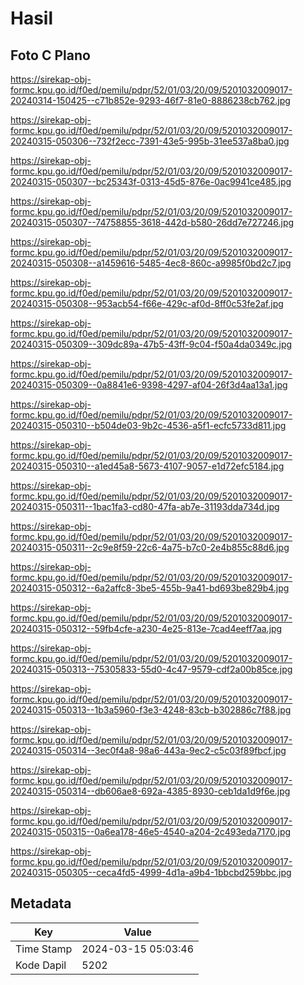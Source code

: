 # Hasil

## Foto C Plano

https://sirekap-obj-formc.kpu.go.id/f0ed/pemilu/pdpr/52/01/03/20/09/5201032009017-20240314-150425--c71b852e-9293-46f7-81e0-8886238cb762.jpg

https://sirekap-obj-formc.kpu.go.id/f0ed/pemilu/pdpr/52/01/03/20/09/5201032009017-20240315-050306--732f2ecc-7391-43e5-995b-31ee537a8ba0.jpg

https://sirekap-obj-formc.kpu.go.id/f0ed/pemilu/pdpr/52/01/03/20/09/5201032009017-20240315-050307--bc25343f-0313-45d5-876e-0ac9941ce485.jpg

https://sirekap-obj-formc.kpu.go.id/f0ed/pemilu/pdpr/52/01/03/20/09/5201032009017-20240315-050307--74758855-3618-442d-b580-26dd7e727246.jpg

https://sirekap-obj-formc.kpu.go.id/f0ed/pemilu/pdpr/52/01/03/20/09/5201032009017-20240315-050308--a1459616-5485-4ec8-860c-a9985f0bd2c7.jpg

https://sirekap-obj-formc.kpu.go.id/f0ed/pemilu/pdpr/52/01/03/20/09/5201032009017-20240315-050308--953acb54-f66e-429c-af0d-8ff0c53fe2af.jpg

https://sirekap-obj-formc.kpu.go.id/f0ed/pemilu/pdpr/52/01/03/20/09/5201032009017-20240315-050309--309dc89a-47b5-43ff-9c04-f50a4da0349c.jpg

https://sirekap-obj-formc.kpu.go.id/f0ed/pemilu/pdpr/52/01/03/20/09/5201032009017-20240315-050309--0a8841e6-9398-4297-af04-26f3d4aa13a1.jpg

https://sirekap-obj-formc.kpu.go.id/f0ed/pemilu/pdpr/52/01/03/20/09/5201032009017-20240315-050310--b504de03-9b2c-4536-a5f1-ecfc5733d811.jpg

https://sirekap-obj-formc.kpu.go.id/f0ed/pemilu/pdpr/52/01/03/20/09/5201032009017-20240315-050310--a1ed45a8-5673-4107-9057-e1d72efc5184.jpg

https://sirekap-obj-formc.kpu.go.id/f0ed/pemilu/pdpr/52/01/03/20/09/5201032009017-20240315-050311--1bac1fa3-cd80-47fa-ab7e-31193dda734d.jpg

https://sirekap-obj-formc.kpu.go.id/f0ed/pemilu/pdpr/52/01/03/20/09/5201032009017-20240315-050311--2c9e8f59-22c6-4a75-b7c0-2e4b855c88d6.jpg

https://sirekap-obj-formc.kpu.go.id/f0ed/pemilu/pdpr/52/01/03/20/09/5201032009017-20240315-050312--6a2affc8-3be5-455b-9a41-bd693be829b4.jpg

https://sirekap-obj-formc.kpu.go.id/f0ed/pemilu/pdpr/52/01/03/20/09/5201032009017-20240315-050312--59fb4cfe-a230-4e25-813e-7cad4eeff7aa.jpg

https://sirekap-obj-formc.kpu.go.id/f0ed/pemilu/pdpr/52/01/03/20/09/5201032009017-20240315-050313--75305833-55d0-4c47-9579-cdf2a00b85ce.jpg

https://sirekap-obj-formc.kpu.go.id/f0ed/pemilu/pdpr/52/01/03/20/09/5201032009017-20240315-050313--1b3a5960-f3e3-4248-83cb-b302886c7f88.jpg

https://sirekap-obj-formc.kpu.go.id/f0ed/pemilu/pdpr/52/01/03/20/09/5201032009017-20240315-050314--3ec0f4a8-98a6-443a-9ec2-c5c03f89fbcf.jpg

https://sirekap-obj-formc.kpu.go.id/f0ed/pemilu/pdpr/52/01/03/20/09/5201032009017-20240315-050314--db606ae8-692a-4385-8930-ceb1da1d9f6e.jpg

https://sirekap-obj-formc.kpu.go.id/f0ed/pemilu/pdpr/52/01/03/20/09/5201032009017-20240315-050315--0a6ea178-46e5-4540-a204-2c493eda7170.jpg

https://sirekap-obj-formc.kpu.go.id/f0ed/pemilu/pdpr/52/01/03/20/09/5201032009017-20240315-050305--ceca4fd5-4999-4d1a-a9b4-1bbcbd259bbc.jpg


## Metadata

| Key        | Value               |
| ---------- | ------------------- |
| Time Stamp | 2024-03-15 05:03:46 |
| Kode Dapil | 5202                |



